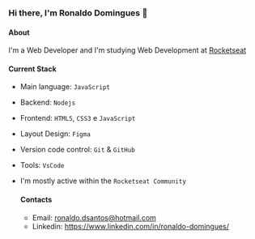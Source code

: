 ### Hi there, I'm Ronaldo Domingues 👋

#### About
I'm a Web Developer and I'm studying Web Development at [Rocketseat](https://www.rocketseat.com.br/)

#### Current Stack
- Main language:  `JavaScript`
- Backend: `Nodejs`
- Frontend: `HTML5`, `CSS3` e `JavaScript`
- Layout Design: `Figma`
- Version code control: `Git` & `GitHub`
- Tools: `VsCode`
- I'm mostly active within the `Rocketseat Community`

  #### Contacts
  - Email: ronaldo.dsantos@hotmail.com
  - Linkedin: https://www.linkedin.com/in/ronaldo-domingues/
